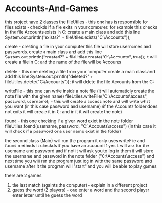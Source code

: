 # Accounts-And-Games
this project have 2 classes 
the flieUtiles - this one has is responsible for files 
exists - checkds if a file exits in your computer. for example this checks in the file Accounts exists in C:
create a main class and add this line System.out.println("exists?" + fileUtiles.exists("C:\\Accounts"));  

create - creating a file in your computer this file will store usernames and passwords.
create a main class and add this line System.out.println("created?" + fileUtiles.create("C:\\Accounts", true));
it will create a file in C: and the name of the file will be Accounts

delete - this one deleting a file from your computer 
create a main class and add this line System.out.println("deleted?" + fileUtiles.delete("C:\\Accounts"));
it will delete the file Accounts from the C:

writeFile - this one can write inside a note file (it will automaticly create the note file with the given name)
 fileUtiles.writeFile("C:\\Accounts\\access", password, username); - this will create a access note and will write what you want (in this case password and username)
 (if the Accounts folder does not exits it will create it in C: and in it it will create the note)

 found - this one checking if a given word exixt in the note folder 
 fileUtiles.found(username, password, "C:\\Accounts\\access") (in this case it will check if a password or a user name exist in the folder)

 the second class (Main)
 will run the program it only uses writeFile and found methods it checkds if you have an account if yes it will ask for the username and password and if not it will ask you to log in
 them it will store the username and password in the note folder ("C:\\Accounts\\access") and next time you will run the program just log in with the same password and username
 after it the program will "start" and you will be able to play games

 there are 2 games 
 1. the last match (againts the computer) - explain in a different project 
 2. guess the word (2 players) - one enter a word and the second player enter letter until he guess the word 
